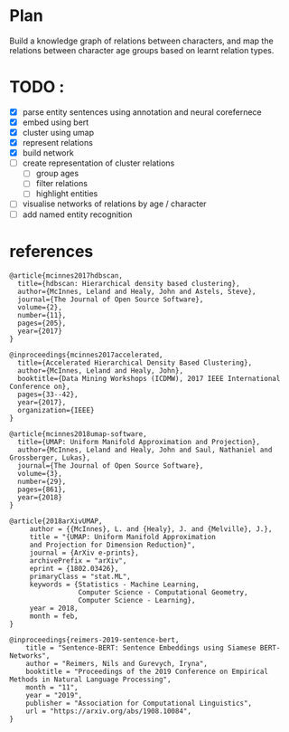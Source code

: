 # Plan 

Build a knowledge graph of relations between characters, and map the relations between character age groups based on learnt relation types. 

# TODO :

- [x] parse entity sentences using annotation and neural corefernece
- [x] embed using bert 
- [x] cluster using umap
- [x] represent relations
- [x] build network
- [ ] create representation of cluster relations
    - [ ] group ages
    - [ ] filter relations
    - [ ] highlight entities
- [ ] visualise networks of relations by age / character  
- [ ] add named entity recognition

<!-- # Questions for Lindsey

have you down any pos / coref work before?

do you have other entities or just characters

have you annotated any other books in harry potter series? -->


# references

```
@article{mcinnes2017hdbscan,
  title={hdbscan: Hierarchical density based clustering},
  author={McInnes, Leland and Healy, John and Astels, Steve},
  journal={The Journal of Open Source Software},
  volume={2},
  number={11},
  pages={205},
  year={2017}
}

@inproceedings{mcinnes2017accelerated,
  title={Accelerated Hierarchical Density Based Clustering},
  author={McInnes, Leland and Healy, John},
  booktitle={Data Mining Workshops (ICDMW), 2017 IEEE International Conference on},
  pages={33--42},
  year={2017},
  organization={IEEE}
}

@article{mcinnes2018umap-software,
  title={UMAP: Uniform Manifold Approximation and Projection},
  author={McInnes, Leland and Healy, John and Saul, Nathaniel and Grossberger, Lukas},
  journal={The Journal of Open Source Software},
  volume={3},
  number={29},
  pages={861},
  year={2018}
}

@article{2018arXivUMAP,
     author = {{McInnes}, L. and {Healy}, J. and {Melville}, J.},
     title = "{UMAP: Uniform Manifold Approximation
     and Projection for Dimension Reduction}",
     journal = {ArXiv e-prints},
     archivePrefix = "arXiv",
     eprint = {1802.03426},
     primaryClass = "stat.ML",
     keywords = {Statistics - Machine Learning,
                 Computer Science - Computational Geometry,
                 Computer Science - Learning},
     year = 2018,
     month = feb,
}

@inproceedings{reimers-2019-sentence-bert,
    title = "Sentence-BERT: Sentence Embeddings using Siamese BERT-Networks",
    author = "Reimers, Nils and Gurevych, Iryna",
    booktitle = "Proceedings of the 2019 Conference on Empirical Methods in Natural Language Processing",
    month = "11",
    year = "2019",
    publisher = "Association for Computational Linguistics",
    url = "https://arxiv.org/abs/1908.10084",
}
```